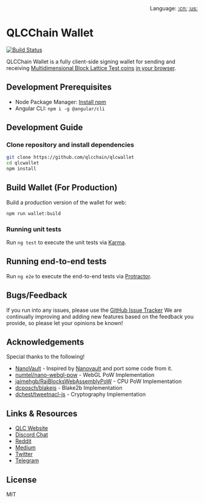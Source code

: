 <div align="right">Language:
<a title="Chinese" href="#/zh-cn/README.md">:cn:</a>
<a title="Englisth" href="#README.md">:us:</a></div>

# QLCChain Wallet

[![Build Status](https://travis-ci.com/qlcchain/QLCWallet.svg?branch=master)](https://travis-ci.com/qlcchain/QLCWallet)

QLCChain Wallet is a fully client-side signing wallet for sending and receiving [Multidimensional Block Lattice Test coins](https://qlcchain.org) [in your browser](https://qlcchain.org).

## Development Prerequisites

- Node Package Manager: [Install npm](https://www.npmjs.com/get-npm)
- Angular CLI: `npm i -g @angular/cli`

## Development Guide

### Clone repository and install dependencies

```bash
git clone https://github.com/qlcchain/qlcwallet
cd qlcwallet
npm install
```

## Build Wallet (For Production)

Build a production version of the wallet for web:

```bash
npm run wallet:build
```

### Running unit tests

Run `ng test` to execute the unit tests via [Karma](https://karma-runner.github.io).

## Running end-to-end tests

Run `ng e2e` to execute the end-to-end tests via [Protractor](http://www.protractortest.org/).

## Bugs/Feedback

If you run into any issues, please use the [GitHub Issue Tracker](https://github.com/qlcchain/qlcwallet/issues)
We are continually improving and adding new features based on the feedback you provide, so please let your opinions be known!

## Acknowledgements

Special thanks to the following!

- [NanoVault](https://github.com/cronoh/nanovault) - Inspired by [Nanovault](https://nanovault.io/) and port some code from it.
- [numtel/nano-webgl-pow](https://github.com/numtel/nano-webgl-pow) - WebGL PoW Implementation
- [jaimehgb/RaiBlocksWebAssemblyPoW](https://github.com/jaimehgb/RaiBlocksWebAssemblyPoW) - CPU PoW Implementation
- [dcposch/blakejs](https://github.com/dcposch/blakejs) - Blake2b Implementation
- [dchest/tweetnacl-js](https://github.com/dchest/tweetnacl-js) - Cryptography Implementation

## Links & Resources

- [QLC Website](https://qlcchain.org)
- [Discord Chat](https://discord.gg/JnCnhjr)
- [Reddit](https://www.reddit.com/r/Qlink/)
- [Medium](https://medium.com/qlc-chain)
- [Twitter](https://twitter.com/QLCchain)
- [Telegram](https://t.me/qlinkmobile)

## License

MIT
